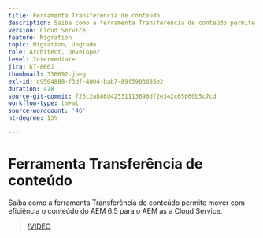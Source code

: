 ```yaml
---
title: Ferramenta Transferência de conteúdo
description: Saiba como a ferramenta Transferência de conteúdo permite mover com eficiência o conteúdo do AEM 6.5 para o AEM as a Cloud Service.
version: Cloud Service
feature: Migration
topic: Migration, Upgrade
role: Architect, Developer
level: Intermediate
jira: KT-8661
thumbnail: 336692.jpeg
exl-id: c9504888-f3df-4004-bab7-89f5903685e2
duration: 478
source-git-commit: f23c2ab86d42531113690df2e342c65060b5c7cd
workflow-type: tm+mt
source-wordcount: '46'
ht-degree: 13%

---
```


# Ferramenta Transferência de conteúdo

Saiba como a ferramenta Transferência de conteúdo permite mover com eficiência o conteúdo do AEM 6.5 para o AEM as a Cloud Service.

>[!VIDEO](https://video.tv.adobe.com/v/336692?quality=12&learn=on)

